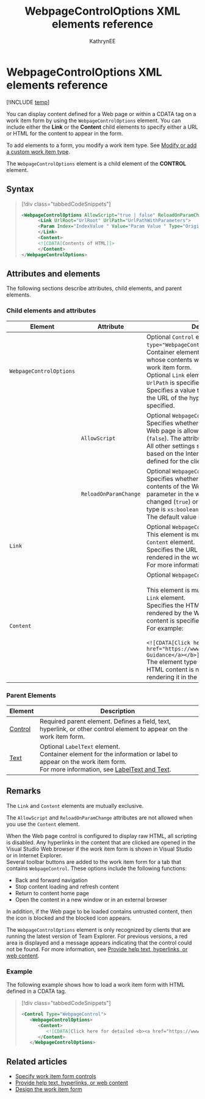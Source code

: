 ﻿---
title: WebpageControlOptions XML elements reference 
titleSuffix: Azure DevOps & TFS
description: Syntax and usage for the WebpageControlOptions to display content defined for a Web page or within a CDATA tag on a work item form.
ms.technology: devops-agile
ms.assetid: affebf93-892c-4bce-9ad0-cbdc98410d61
ms.author: kaelli
author: KathrynEE
ms.date: 04/05/2017
---

# WebpageControlOptions XML elements reference

[!INCLUDE [temp](../../includes/customization-phase-0-and-1-plus-version-header.md)]

You can display content defined for a Web page or within a CDATA tag on a work item form by using the `WebpageControlOptions` element. You can include either the **Link** or the **Content** child elements to specify either a URL or HTML for the content to appear in the form.

To add elements to a form, you modify a work item type. See [Modify or add a custom work item type](../add-modify-wit.md).

The `WebpageControlOptions` element is a child element of the **CONTROL** element.

## Syntax

> [!div class="tabbedCodeSnippets"]
>
> ```XML
> <WebpageControlOptions AllowScript="true | false" ReloadOnParamChange="true | false" >  
>       <Link UrlRoot="UrlRoot" UrlPath="UrlPathWithParameters">  
>       <Param Index="IndexValue " Value="Param Value " Type="Original | Current" />  
>       </Link>  
>       <Content>  
>       <![CDATA[Contents of HTML]]>  
>       </Content>  
> </WebpageControlOptions>  
> ```

## Attributes and elements

The following sections describe attributes, child elements, and parent elements.

### Child elements and attributes

| Element                 | Attribute             | Description                                                                                                                                                                                                                                                                                                                                                                                                                                                                                                    |
| ----------------------- | --------------------- | -------------------------------------------------------------------------------------------------------------------------------------------------------------------------------------------------------------------------------------------------------------------------------------------------------------------------------------------------------------------------------------------------------------------------------------------------------------------------------------------------------------- |
| `WebpageControlOptions` |                       | Optional `Control` element when `type="WebpageControl"`.<br /> Container element for defining a URL whose contents will be rendered in the work item form.<br /> Optional `Link` element. Required when `UrlPath` is specified.<br /> Specifies a value to be used to determine the URL of the hyperlink when `UrlPath` is specified.                                                                                                                                                                          |
|                         | `AllowScript`         | Optional `WebpageControlOptions` attribute.<br /> Specifies whether JavaScript within the Web page is allowed to run (`true`) or not (`false`). The attribute type is `xs:boolean`.<br /> All other settings such as ActiveX are based on the Internet Explorer settings defined for the client.                                                                                                                                                                                                               |
|                         | `ReloadOnParamChange` | Optional `WebpageControlOptions` attribute.<br /> Specifies whether to reload (`true`) the contents of the Web page when a parameter in the work item form is changed (`true`) or not (`false`). The attribute type is `xs:boolean`.<br /> The default value is `true`.                                                                                                                                                                                                                                        |
| `Link`                  |                       | Optional `WebpageControlOptions` element. This element is mutually exclusive with the `Content` element.<br /> Specifies the URL for the Web page to be rendered in the work item form.<br /> For more information, see [Link and Param](link-param-xml-elements-reference.md).                                                                                                                                                                                                                                |
| `Content`               |                       | Optional `WebpageControlOptions` element.<br /><br /> This element is mutually exclusive with the `Link` element.<br /> Specifies the HTML content that is to be rendered by the Web page control. The content is specified within a CDATA tag. For example:<br /><br /> `<![CDATA[Click here for detailed <b><a href="https://www.microsoft.com">Process Guidance</a></b>]]>`<br /> The element type is `xs:string`. **Note:** The HTML content is not validated prior to rendering it in the work item form. |

### Parent Elements

| Element                                              | Description                                                                                                                                                                                                             |
| ---------------------------------------------------- | ----------------------------------------------------------------------------------------------------------------------------------------------------------------------------------------------------------------------- |
| [Control](control-xml-element-reference.md)          | Required parent element. Defines a field, text, hyperlink, or other control element to appear on the work item form.                                                                                                    |
| [Text](labeltext-and-text-xml-elements-reference.md) | Optional `LabelText` element.<br /> Container element for the information or label to appear on the work item form.<br /> For more information, see [LabelText and Text](labeltext-and-text-xml-elements-reference.md). |

## Remarks

The `Link` and `Content` elements are mutually exclusive.

The `AllowScript` and `ReloadOnParamChange` attributes are not allowed when you use the `Content` element.

When the Web page control is configured to display raw HTML, all scripting is disabled. Any hyperlinks in the content that are clicked are opened in the Visual Studio Web browser if the work item form is shown in Visual Studio or in Internet Explorer.  
Several toolbar buttons are added to the work item form for a tab that contains `WebpageControl`. These options include the following functions:

* Back and forward navigation
* Stop content loading and refresh content
* Return to content home page
* Open the content in a new window or in an external browser

In addition, if the Web page to be loaded contains untrusted content, then the icon is blocked and the blocked icon appears.

The `WebpageControlOptions` element is only recognized by clients that are running the latest version of Team Explorer. For previous versions, a red area is displayed and a message appears indicating that the control could not be found. For more information, see [Provide help text, hyperlinks, or web content](provide-help-text-hyperlinks-web-content-form.md).

### Example

The following example shows how to load a work item form with HTML defined in a CDATA tag.

> [!div class="tabbedCodeSnippets"]
>
> ```XML
> <Control Type="WebpageControl">
>    <WebpageControlOptions>
>       <Content>
>          <![CDATA[Click here for detailed <b><a href="https://www.microsoft.com">Process Guidance</a></b>]]>
>       </Content>
>    </WebpageControlOptions>
> ```

## Related articles

* [Specify work item form controls](specify-work-item-form-controls.md)
* [Provide help text, hyperlinks, or web content](provide-help-text-hyperlinks-web-content-form.md)
* [Design the work item form](design-work-item-form.md)
